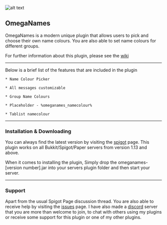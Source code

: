 ![alt text](https://i.imgur.com/seOhfDO.png "banner") </span>

## OmegaNames

OmegaNames is a modern unique plugin that allows users to pick and choose their own name colours. You are also able to 
set name colours for different groups.

For further information about this plugin, please see the [wiki](https://github.com/OmegaWeaponDev/OmegaNames/wiki)

***

Below is a brief list of the features that are included in the plugin

    * Name Colour Picker
    
    * All messages customizable
    
    * Group Name Colours

    * Placeholder - %omeganames_namecolour%
    
    * Tablist namecolour
 ***
 
### Installation & Downloading

You can always find the latest version by visiting the [spigot](https://www.spigotmc.org/resources/omegavision.73013/) 
page. This plugin works on all Bukkit/Spigot/Paper servers from version 1.13 and above.

When it comes to installing the plugin, Simply drop the omeganames-[version number].jar into your servers plugin folder and then start your server.

***

### Support

Apart from the usual Spigot Page discussion thread. You are also able to receive help by visiting the 
[issues](https://github.com/OmegaWeaponDev/OmegaNames/issues) page.
I have also made a [discord](https://discord.gg/9nZTPcp) server that you are more than welcome to join, to chat with others using my
plugins or receive some support for this plugin or one of my other plugins.


